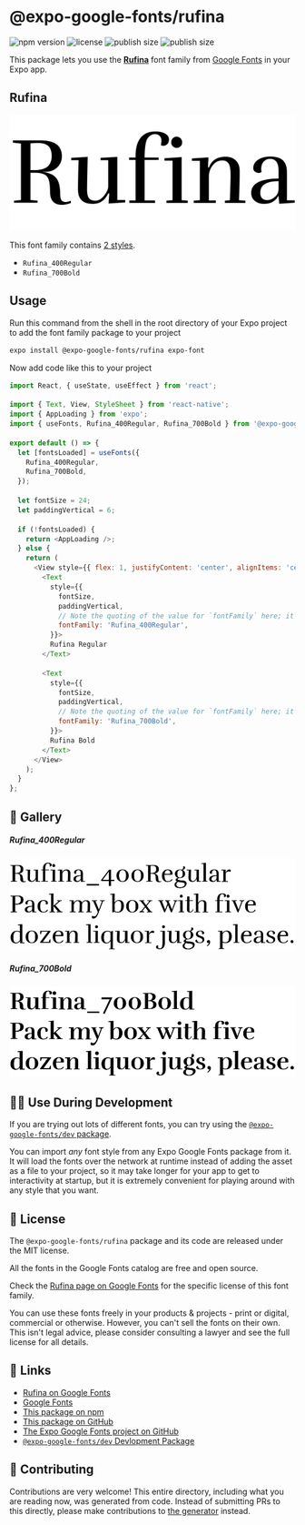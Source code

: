# @expo-google-fonts/rufina

![npm version](https://flat.badgen.net/npm/v/@expo-google-fonts/rufina)
![license](https://flat.badgen.net/github/license/expo/google-fonts)
![publish size](https://flat.badgen.net/packagephobia/install/@expo-google-fonts/rufina)
![publish size](https://flat.badgen.net/packagephobia/publish/@expo-google-fonts/rufina)

This package lets you use the [**Rufina**](https://fonts.google.com/specimen/Rufina) font family from [Google Fonts](https://fonts.google.com/) in your Expo app.

## Rufina

![Rufina](./font-family.png)

This font family contains [2 styles](#-gallery).

- `Rufina_400Regular`
- `Rufina_700Bold`

## Usage

Run this command from the shell in the root directory of your Expo project to add the font family package to your project
```sh
expo install @expo-google-fonts/rufina expo-font
```

Now add code like this to your project
```js
import React, { useState, useEffect } from 'react';

import { Text, View, StyleSheet } from 'react-native';
import { AppLoading } from 'expo';
import { useFonts, Rufina_400Regular, Rufina_700Bold } from '@expo-google-fonts/rufina';

export default () => {
  let [fontsLoaded] = useFonts({
    Rufina_400Regular,
    Rufina_700Bold,
  });

  let fontSize = 24;
  let paddingVertical = 6;

  if (!fontsLoaded) {
    return <AppLoading />;
  } else {
    return (
      <View style={{ flex: 1, justifyContent: 'center', alignItems: 'center' }}>
        <Text
          style={{
            fontSize,
            paddingVertical,
            // Note the quoting of the value for `fontFamily` here; it expects a string!
            fontFamily: 'Rufina_400Regular',
          }}>
          Rufina Regular
        </Text>

        <Text
          style={{
            fontSize,
            paddingVertical,
            // Note the quoting of the value for `fontFamily` here; it expects a string!
            fontFamily: 'Rufina_700Bold',
          }}>
          Rufina Bold
        </Text>
      </View>
    );
  }
};

```

## 🔡 Gallery

##### Rufina_400Regular
![Rufina_400Regular](./Rufina_400Regular.ttf.png)

##### Rufina_700Bold
![Rufina_700Bold](./Rufina_700Bold.ttf.png)


## 👩‍💻 Use During Development

If you are trying out lots of different fonts, you can try using the [`@expo-google-fonts/dev` package](https://github.com/expo/google-fonts/tree/master/font-packages/dev#readme).

You can import *any* font style from any Expo Google Fonts package from it. It will load the fonts
over the network at runtime instead of adding the asset as a file to your project, so it may take longer
for your app to get to interactivity at startup, but it is extremely convenient
for playing around with any style that you want.

## 📖 License

The `@expo-google-fonts/rufina` package and its code are released under the MIT license.

All the fonts in the Google Fonts catalog are free and open source.

Check the [Rufina page on Google Fonts](https://fonts.google.com/specimen/Rufina) for the specific license of this font family.

You can use these fonts freely in your products & projects - print or digital, commercial or otherwise. However, you can't sell the fonts on their own. This isn't legal advice, please consider consulting a lawyer and see the full license for all details.

## 🔗 Links

- [Rufina on Google Fonts](https://fonts.google.com/specimen/Rufina)
- [Google Fonts](https://fonts.google.com/)
- [This package on npm](https://www.npmjs.com/package/@expo-google-fonts/rufina)
- [This package on GitHub](https://github.com/expo/google-fonts/tree/master/font-packages/rufina)
- [The Expo Google Fonts project on GitHub](https://github.com/expo/google-fonts)
- [`@expo-google-fonts/dev` Devlopment Package](https://github.com/expo/google-fonts/tree/master/font-packages/dev)

## 🤝 Contributing

Contributions are very welcome! This entire directory, including what you are reading now, was generated from code. Instead of submitting PRs to this directly, please make contributions to [the generator](https://github.com/expo/google-fonts/tree/master/packages/generator) instead.
